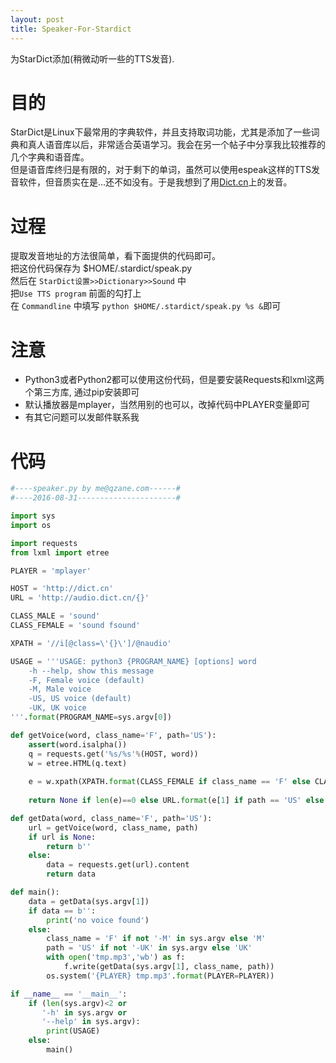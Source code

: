 ```yaml
---
layout: post
title: Speaker-For-Stardict
---
```

为StarDict添加(稍微动听一些的TTS发音).

# 目的
StarDict是Linux下最常用的字典软件，并且支持取词功能，尤其是添加了一些词典和真人语音库以后，非常适合英语学习。我会在另一个帖子中分享我比较推荐的几个字典和语音库。</br>
但是语音库终归是有限的，对于剩下的单词，虽然可以使用espeak这样的TTS发音软件，但音质实在是...还不如没有。于是我想到了用[Dict.cn](http://dict.cn)上的发音。

# 过程
提取发音地址的方法很简单，看下面提供的代码即可。</br>
把这份代码保存为 $HOME/.stardict/speak.py </br>
然后在 `StarDict设置>>Dictionary>>Sound` 中  </br>
把`Use TTS program` 前面的勾打上 </br>
在 `Commandline` 中填写 `python $HOME/.stardict/speak.py %s &`即可

# 注意
* Python3或者Python2都可以使用这份代码，但是要安装Requests和lxml这两个第三方库, 通过pip安装即可
* 默认播放器是mplayer，当然用别的也可以，改掉代码中PLAYER变量即可
* 有其它问题可以发邮件联系我

# 代码
``` python
#----speaker.py by me@qzane.com------#
#----2016-08-31----------------------#

import sys
import os

import requests
from lxml import etree

PLAYER = 'mplayer'

HOST = 'http://dict.cn'
URL = 'http://audio.dict.cn/{}'

CLASS_MALE = 'sound'
CLASS_FEMALE = 'sound fsound'

XPATH = '//i[@class=\'{}\']/@naudio'

USAGE = '''USAGE: python3 {PROGRAM_NAME} [options] word
    -h --help, show this message
    -F, Female voice (default)
    -M, Male voice
    -US, US voice (default)
    -UK, UK voice
'''.format(PROGRAM_NAME=sys.argv[0])

def getVoice(word, class_name='F', path='US'):
    assert(word.isalpha())
    q = requests.get('%s/%s'%(HOST, word))
    w = etree.HTML(q.text)
    
    e = w.xpath(XPATH.format(CLASS_FEMALE if class_name == 'F' else CLASS_MALE))
    
    return None if len(e)==0 else URL.format(e[1] if path == 'US' else e[0])

def getData(word, class_name='F', path='US'):
    url = getVoice(word, class_name, path)
    if url is None:
        return b''
    else:
        data = requests.get(url).content
        return data

def main():
    data = getData(sys.argv[1])
    if data == b'':
        print('no voice found')
    else:
        class_name = 'F' if not '-M' in sys.argv else 'M'
        path = 'US' if not '-UK' in sys.argv else 'UK'
        with open('tmp.mp3','wb') as f:    
            f.write(getData(sys.argv[1], class_name, path))
        os.system('{PLAYER} tmp.mp3'.format(PLAYER=PLAYER))

if __name__ == '__main__':
    if (len(sys.argv)<2 or
       '-h' in sys.argv or
       '--help' in sys.argv):
        print(USAGE)
    else:
        main()
```
